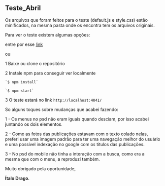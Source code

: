 ## Teste_Abril

Os arquivos que foram feitos para o teste (default.js e style.css) estão minificados, na mesma pasta onde os encontra tem os arquivos originais.

Para ver o teste existem algumas opções:

entre por esse [link](https://dcitalo.github.io/Teste_Abril/src/)

ou

1 Baixe ou clone o repositório

2 Instale npm para conseguir ver localmente 

	`$ npm install`

	`$ npm start`

3 O teste estará no link `http://localhost:4041/`

So alguns toques sobre mudanças que acabei fazendo:

1 - Os menus no psd não eram iguais quando desciam, por isso acabei juntando os dois elementos.

2 - Como as fotos das publicações estavam com o texto colado nelas, preferi usar uma imagem padrão para ter uma navegação melhor do usuário e uma possível indexação no google com os titulos das publicações.

3 - No psd do mobile não tinha a interação com a busca, como era a mesma que com o menu, a reproduzi também.

Muito obrigado pela oportunidade,

__Ítalo Drago.__